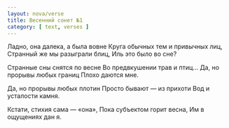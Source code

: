 ```yaml
---
layout: nova/verse
title: Весенний сонет №1
category: [ text, verses ]
---
```

Ладно, она далека, а была вовне
Круга обычных тем и привычных лиц,
Странный же мы разыграли блиц,
Иль это было во сне?

Странные сны снятся по весне
Во предвкушении трав и птиц...
Да, но прорывы любых границ
Плохо даются мне.

Да, но прорывы любых плотин
Просто бывают — из прихоти
Вод и усталости камня.

Кстати, стихия сама — «она»,
Пока субъектом горит весна,
Им в ощущениях дан я.
